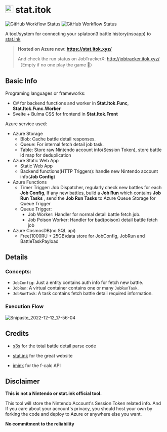# <img src="https://user-images.githubusercontent.com/11204672/204310549-5c30aec4-924e-4e15-8a04-27ed9d7afe5c.png" width="25"> stat.itok


![GitHub Workflow Status](https://img.shields.io/github/workflow/status/Itoktsnhc/stat.itok/Azure%20Static%20Web%20Apps%20stat-itok-web?label=%20stat-itok-web)
![GitHub Workflow Status](https://img.shields.io/github/workflow/status/Itoktsnhc/stat.itok/Azure%20Function%20App%20-%20stat-itok-worker?label=stat-itok-worker)



A tool/system for connecting your splatoon3 battle history(nsoapp) to [stat.ink](https://stat.ink/)

> **Hosted on Azure now: https://stat.itok.xyz/**
>
> And check the run status on JobTrackerX: http://jobtracker.itok.xyz/ （Empty if no one play the game 🙂）

## Basic Info
Programing languages or frameworks: 
- C# for backend functions and worker in **Stat.Itok.Func**, **Stat.Itok.Func.Worker**
- Svelte + Bulma CSS for frontend in **Stat.Itok.Front**

Azure service used:

- Azure Storage
  - Blob: Cache battle detail responses.
  - Queue: For internal fetch detail job task.
  - Table: Store raw Nintendo account info(Session Token), store battle id map for deduplication
- Azure Static Web App
  - Static Web App
  - Backend functions(HTTP Triggers): handle new Nintendo account info(**Job Config**)
- Azure Functions
  - Timer Trigger: Job Dispatcher, regularly check new battles for each **Job Config**, If any new battles, build a **Job Run** which contains **Job Run Tasks** , send the **Job Run Tasks** to Azure Queue Storage for Queue Trigger
  - Queue Trigger: 
    - Job Worker: Handler for normal detail battle fetch job.
    - Job Poison Worker: Handler for bad(poison) detail battle fetch job
- Azure CosmosDB(no SQL api)
  - Free(1000RU + 25GB)data store for JobConfig, JobRun and BattleTaskPayload



## Details
### Concepts:

- `JobConfig`: Just a entity contains auth info for fetch new battle. 
- `JobRun`: A virtual container contains one or many `JobRunTask`.
- `JobRunTask`: A task contains fetch battle detail required information.

### Execution Flow

![Snipaste_2022-12-12_17-56-04](https://user-images.githubusercontent.com/11204672/207016519-3872ef8d-7370-43f6-8f09-8bd68c2d4d9d.png)

## Credits

- [s3s](https://github.com/frozenpandaman/s3s) for the total battle detail parse code

- [stat.ink](https://github.com/fetus-hina/stat.ink) for the great website

- [imink](https://github.com/imink-app) for the f-calc API

  

## Disclaimer

**This is not a Nintendo or stat.ink official tool.** 

This tool will store the Nintendo Account's Session Token related info. And If you care about your account's privacy, you should host your own by forking the code and deploy to Azure or anywhere else you want.

**No commitment to the reliability**
